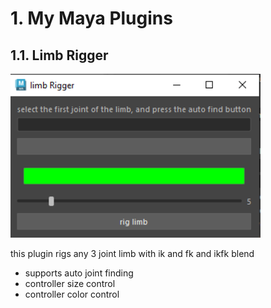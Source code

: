 # 1. My Maya Plugins

## 1.1. Limb Rigger


<img src= "./assets/LimbRigger.Png" width = 400>


this plugin rigs any 3 joint limb with ik and fk and ikfk blend
* supports auto joint finding
* controller size control
* controller color control
  